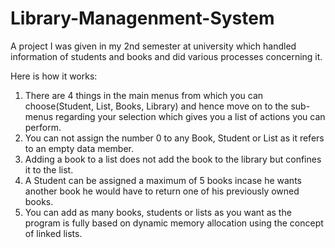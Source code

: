 # Library-Managenment-System
A project I was given in my 2nd semester at university which handled information of students and books and did various processes concerning it.

Here is how it works:
1) There are 4 things in the main menus from which you can choose(Student, List, Books, Library) and hence move on to the sub-menus regarding your selection which gives you a list of actions you can perform.
2) You can not assign the number 0 to any Book, Student or List as it refers to an empty data member.
3) Adding a book to a list does not add the book to the library but confines it to the list.
4) A Student can be assigned a maximum of 5 books incase he wants another book he would have to return one of his previously owned books.
5) You can add as many books, students or lists as you want as the program is fully based on dynamic memory allocation using the concept of linked lists.
